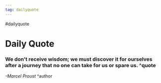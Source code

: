 ```yaml
---
tag: dailyquote
---
```


#dailyquote

# Daily Quote

### We don't receive wisdom; we must discover it for ourselves after a journey that no one can take for us or spare us. ^quote
*-Marcel Proust* ^author
